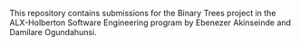 This repository contains submissions for the Binary Trees project in the ALX-Holberton Software Engineering program by Ebenezer Akinseinde and Damilare Ogundahunsi.
